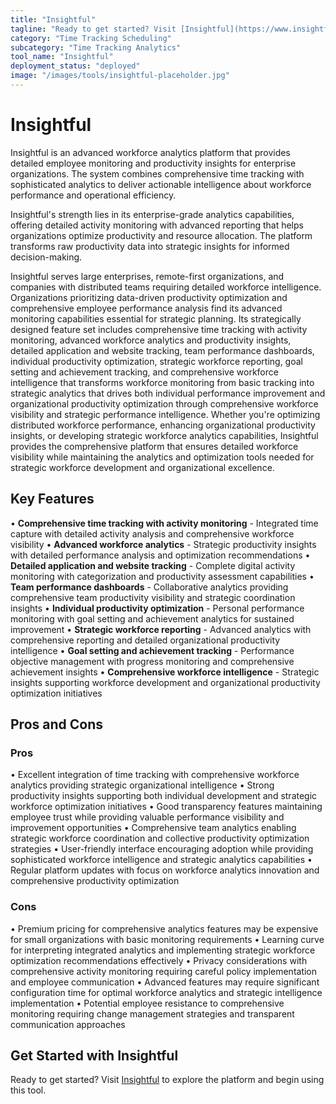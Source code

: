 ```yaml
---
title: "Insightful"
tagline: "Ready to get started? Visit [Insightful](https://www.insightful.io) to explore the platform and begin using this tool...."
category: "Time Tracking Scheduling"
subcategory: "Time Tracking Analytics"
tool_name: "Insightful"
deployment_status: "deployed"
image: "/images/tools/insightful-placeholder.jpg"
---
```


# Insightful

Insightful is an advanced workforce analytics platform that provides detailed employee monitoring and productivity insights for enterprise organizations. The system combines comprehensive time tracking with sophisticated analytics to deliver actionable intelligence about workforce performance and operational efficiency.

Insightful's strength lies in its enterprise-grade analytics capabilities, offering detailed activity monitoring with advanced reporting that helps organizations optimize productivity and resource allocation. The platform transforms raw productivity data into strategic insights for informed decision-making.

Insightful serves large enterprises, remote-first organizations, and companies with distributed teams requiring detailed workforce intelligence. Organizations prioritizing data-driven productivity optimization and comprehensive employee performance analysis find its advanced monitoring capabilities essential for strategic planning. Its strategically designed feature set includes comprehensive time tracking with activity monitoring, advanced workforce analytics and productivity insights, detailed application and website tracking, team performance dashboards, individual productivity optimization, strategic workforce reporting, goal setting and achievement tracking, and comprehensive workforce intelligence that transforms workforce monitoring from basic tracking into strategic analytics that drives both individual performance improvement and organizational productivity optimization through comprehensive workforce visibility and strategic performance intelligence. Whether you're optimizing distributed workforce performance, enhancing organizational productivity insights, or developing strategic workforce analytics capabilities, Insightful provides the comprehensive platform that ensures detailed workforce visibility while maintaining the analytics and optimization tools needed for strategic workforce development and organizational excellence.

## Key Features

• **Comprehensive time tracking with activity monitoring** - Integrated time capture with detailed activity analysis and comprehensive workforce visibility
• **Advanced workforce analytics** - Strategic productivity insights with detailed performance analysis and optimization recommendations
• **Detailed application and website tracking** - Complete digital activity monitoring with categorization and productivity assessment capabilities
• **Team performance dashboards** - Collaborative analytics providing comprehensive team productivity visibility and strategic coordination insights
• **Individual productivity optimization** - Personal performance monitoring with goal setting and achievement analytics for sustained improvement
• **Strategic workforce reporting** - Advanced analytics with comprehensive reporting and detailed organizational productivity intelligence
• **Goal setting and achievement tracking** - Performance objective management with progress monitoring and comprehensive achievement insights
• **Comprehensive workforce intelligence** - Strategic insights supporting workforce development and organizational productivity optimization initiatives

## Pros and Cons

### Pros
• Excellent integration of time tracking with comprehensive workforce analytics providing strategic organizational intelligence
• Strong productivity insights supporting both individual development and strategic workforce optimization initiatives
• Good transparency features maintaining employee trust while providing valuable performance visibility and improvement opportunities
• Comprehensive team analytics enabling strategic workforce coordination and collective productivity optimization strategies
• User-friendly interface encouraging adoption while providing sophisticated workforce intelligence and strategic analytics capabilities
• Regular platform updates with focus on workforce analytics innovation and comprehensive productivity optimization

### Cons
• Premium pricing for comprehensive analytics features may be expensive for small organizations with basic monitoring requirements
• Learning curve for interpreting integrated analytics and implementing strategic workforce optimization recommendations effectively
• Privacy considerations with comprehensive activity monitoring requiring careful policy implementation and employee communication
• Advanced features may require significant configuration time for optimal workforce analytics and strategic intelligence implementation
• Potential employee resistance to comprehensive monitoring requiring change management strategies and transparent communication approaches

## Get Started with Insightful

Ready to get started? Visit [Insightful](https://www.insightful.io) to explore the platform and begin using this tool.